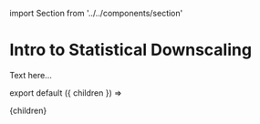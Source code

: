 import Section from '../../components/section'

# Intro to Statistical Downscaling

Text here...

export default ({ children }) => <Section name='Intro to Statistical Downscaling'>{children}</Section>

